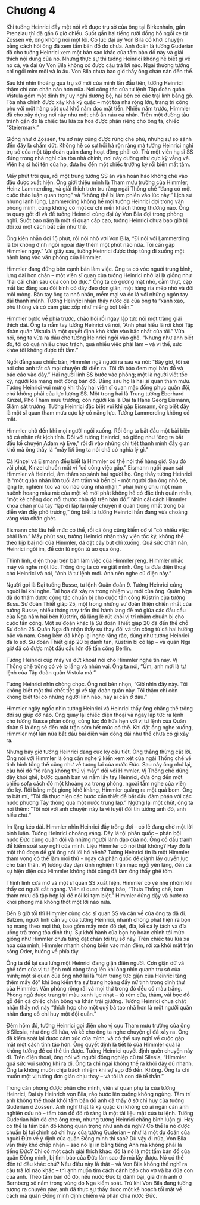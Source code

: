 # Chương 4

Khi tướng Heinrici đầy mệt nỏi về được trụ sở của ông tại Birkenhain, gần Prenzlau thì đã gần 6 giờ chiều. Suốt gần hai tiếng rưỡi đồng hồ ngồi xe từ Zossen về, ông không nói một lời. Có lúc đại úy Von Bila cố khơi chuyện bằng cách hỏi ông đã xem tấm bản đồ đó chưa. Anh đoán là tướng Guderian đã cho tướng Heinrici xem một bản sao khác của tấm bản đồ này và giải thích nội dung của nó. Nhưng thực sự thì tướng Heinrici không hề biết gì về nó cả, và đại úy Von Bila không có được câu trả lời nào. Ngài thượng tướng chỉ ngồi mím môi và lo âu. Von Bila chưa bao giờ thấy ông chán nản đến thế.

Sau khi nhìn thoáng qua trụ sở mới của mình lần đầu tiên, tướng Heinrici thậm chí còn chán nản hơn nữa. Nơi công tác của tư lệnh Tập đoàn quân Vistula gồm một dinh thự uy nghi đường bệ, hai bên có các trại lính bằng gỗ. Tòa nhà chính được xây khá kỳ quặc – một tòa nhà rộng lớn, trang trí công phu với một hàng cột quá khổ nằm dọc mặt tiền. Nhiều năm trước, Himmler đã cho xây dựng nơi này như một chỗ ẩn náu cá nhân. Trên một đường tàu tránh gần đó là chiếc tàu lửa xa hoa được phân riêng cho ông ta, chiếc “Steiermark.”

Giống như ở Zossen, trụ sở này cũng được rừng che phủ, nhưng sự so sánh đến đây là chấm dứt. Không hề có sự hối hả rộn ràng mà tướng Heinrici nghĩ trụ sở của một tập đoàn quân đang hoạt động phải có. Trừ một viên hạ sĩ SS đứng trong nhà nghỉ của tòa nhà chính, nơi này dường như cực kỳ vắng vẻ. Viên hạ sĩ hỏi tên của họ, đưa họ đến một chiếc trường kỷ rồi biến mất tăm.

Mấy phút trôi qua, rồi một trung tướng SS ăn vận hoàn hảo không chê vào đâu được xuất hiện. Ông giới thiệu mình là Tham mưu trưởng của Himmler, Heinz Lammerding, và giải thích trơn tru rằng ngài Thống chế “đang có một cuộc thảo luận quan trọng” và “không thể bị làm phiền vào lúc này.” Lịch sự nhưng lạnh lùng, Lammerding không hề mời tướng Heinrici đợi trong văn phòng mình, cũng không có một cử chỉ mến khách thông thường nào. Ông ta quay gót đi và để tướng Heinrici cùng đại úy Von Bila đợi trong phòng nghỉ. Suốt bao năm là một sĩ quan cấp cao, tướng Heinrici chưa bao giờ bị đối xử một cách bất cẩn như thế.

Ông kiên nhẫn đợi 15 phút, rồi nói nhỏ với Von Bila, “Đi nói với Lammerding là tôi không định ngồi ngoài đây thêm một phút nào nữa. Tôi cần gặp Himmler ngay.” Vài giây sau, tướng Heinrici được tháp tùng đi xuống một hành lang vào văn phòng của Himmler.

Himmler đang đứng bên cạnh bàn làm việc. Ông ta có vóc người trung bình, lưng dài hơn chân – một viên sĩ quan của tướng Heinrici nhớ lại là giống như “hai cái chân sau của con bò đực.” Ông ta có gương mặt nhỏ, cằm thụt, cặp mắt lác đằng sau đôi kính có dây đeo đơn giản, một hàng ria mép nhỏ và đôi môi mỏng. Bàn tay ông ta nhỏ nhắn, mềm mại và ẻo lả với những ngón tay dài thanh mảnh. Tướng Heinrici nhận thấy nước da của ông ta “xanh xao, phù thũng và có cảm giác xốp như miếng bọt biển.”

Himmler bước về phía trước, chào hỏi rồi ngay lập tức nói một tràng giải thích dài. Ông ta nắm tay tướng Heinrici và nói, “Anh phải hiểu là rời khỏi Tập đoàn quân Vistula là một quyết định khó khăn vào bậc nhất của tôi.” Vừa nói, ông ta vừa ra dấu cho tướng Heinrici ngồi vào ghế. “Nhưng như anh biết đó, tôi có quá nhiều chức trách, quá nhiều việc phải làm – và vì thế, sức khỏe tôi không được tốt lắm.”

Ngồi đằng sau chiếc bàn, Himmler ngả người ra sau và nói: “Bây giờ, tôi sẽ nói cho anh tất cả mọi chuyện đã diễn ra. Tôi đã bảo đem mọi bản đồ và báo cáo vào đây.” Hai người lính SS bước vào phòng; một là người viết tốc ký, người kia mang một đống bản đồ. Đằng sau họ là hai sĩ quan tham mưu. Tướng Heinrici vui mừng khi thấy hai viên sĩ quan mặc đồng phục quân đội, chứ không phải của lực lượng SS. Một trong hai là Trung tướng Eberhard Kinzel, Phó Tham mưu trưởng; còn người kia là Đại tá Hans Georg Eismann, Giám sát trưởng. Tướng Heinrici đặc biệt vui khi gặp Eismann, ông biết đây là một sĩ quan tham mưu cực kỳ có năng lực. Tướng Lammerding không có mặt.

Himmler chờ đến khi mọi người ngồi xuống. Rồi ông ta bắt đầu một bài biện hộ cá nhân rất kịch tính. Đối với tướng Heinrici, nó giống như “ông ta bắt đầu kể chuyện Adam và Eve,” rồi đi vào những chi tiết thanh minh đầy gian khổ mà ông thấy là “mấy lời ông ta nói chả có nghĩa lý gì.”

Cả Kinzel và Eismann đều biết là Himmler có thể nói thế hàng giờ. Sau đó vài phút, Kinzel chuồn mất vì “có công việc gấp.” Eismann ngồi quan sát Himmler và Heinrici, âm thầm so sánh hai người họ. Ông thấy tướng Heinrici là “một quân nhân lớn tuổi âm trầm và bền bỉ - một người đàn ông nhỏ bé, lặng lẽ, nghiêm túc và lúc nào cũng nhã nhặn,” phải hứng chịu một màn huênh hoang màu mè của một kẻ mới phất không hề có đặc tính quân nhân, “một kẻ chẳng đọc nổi thước chia độ trên bản đồ.” Nhìn cái cách Himmler khoa chân múa tay “lặp đi lặp lại mấy chuyện ít quan trọng nhất trong bài diễn văn đầy phô trương,” ông biết là tướng Heinrici hẳn đang vừa choáng váng vừa chán ghét.

Eismann chờ lâu hết mức có thể, rồi cả ông cũng kiếm cớ vì “có nhiều việc phải làm.” Mấy phút sau, tướng Heinrici nhận thấy viên tốc ký, không thể theo kịp bài nói của Himmler, đã đặt cây bút chì xuống. Quá sức chán nản, Heinrici ngồi im, để cơn lũ ngôn từ ào qua ông.

Thình lình, điện thoại trên bàn làm việc của Himmler reng. Himmler nhấc máy và nghe một lúc. Trông ông ta có vẻ giật mình. Ông ta đưa điện thoại cho Heinrici và nói, “Anh là tư lệnh mới. Anh nên nghe cú điện này.”

Người gọi là Đại tướng Busse, tư lệnh Quân đoàn 9. Tướng Heinrici cứng người lại khi nghe. Tai họa đã xảy ra trong nhiệm vụ mới của ông. Quân Nga đã do thám được công tác chuẩn bị cho cuộc tấn công Küstrin của tướng Buss. Sư đoàn Thiết giáp 25, một trong những sư đoàn thiện chiến nhất của tướng Busse, nhiều tháng nay trấn thủ hành lang để mở giữa các đầu cầu của Nga nằm hai bên Küstrin, đã lặng lẽ rút khỏi vị trí nhằm chuẩn bị cho cuộc tấn công. Một sư đoàn khác là Sư đoàn Thiết giáp 20 đã đến thế chỗ Sư đoàn 25. Quân Nga đã nhận thấy sự thay đổi và tấn công từ cả hai hướng bắc và nam. Gọng kềm đã khép lại nghe răng rắc, đúng như tướng Heinrici đã lo sợ. Sư đoàn Thiết giáp 20 bị đánh tan, Küstrin bị cô lập – và quân Nga giờ đã có được một đầu cầu lớn để tấn công Berlin.

Tướng Heinrici cúp máy và dứt khoát nói cho Himmler nghe tin này. Vị Thống chế trông có vẻ lo lắng và nhún vai. Ông ta nói, “Ừm, anh mới là tư lệnh của Tập đoàn quân Vistula mà.”

Tướng Heinrici nhìn chòng chọc. Ông nói bén nhọn, “Giờ nhìn đây này. Tôi không biết một thứ chết tiệt gì về tập đoàn quân này. Tôi thậm chí còn không biết tôi có những người lính nào, hay ai cần ở đâu.”

Himmler ngây ngốc nhìn tướng Heinrici và Heinrici thấy ông chẳng thể trông đợi sự giúp đỡ nào. Ông quay lại chiếc điện thoại và ngay lập tức ra lệnh cho tướng Busse phản công, cùng lúc đó hứa hẹn với vị tư lệnh của Quân đoàn 9 là ông sẽ đến mặt trận sớm hết mức có thể. Khi đặt ống nghe xuống, Himmler một lần nữa bắt đầu bài diễn văn dông dài như thể chưa có gì xảy ra. 

Nhưng bây giờ tướng Heinrici đang cực kỳ cáu tiết. Ông thẳng thừng cắt lời. Ông nói với Himmler là ông cần nghe ý kiến xem xét của ngài Thống chế về tình hình tổng thể cũng như về tương lai của nước Đức. Sau này ông nhớ lại, câu hỏi đó “rõ ràng không thú vị mấy” đối với Himmler. Vị Thống chế đứng dậy khỏi ghế, bước quanh bàn và nắm lấy tay Heinrici, đưa ông đến một chiếc sofa cách đó một khoảng xa trong phòng, ngoài tầm nghe của viên tốc ký. Rồi bằng một giọng khẽ khàng, Himmler quăng ra một quả bom. Ông ta bật mí, “Tôi đã thực hiện các bước cần thiết để bắt đầu đàm phán với các nước phương Tây thông qua một nước trung lập.” Ngừng lại một chút, ông ta nói thêm: “Tôi nói với anh chuyện này là vì tuyệt đối tin tưởng anh đó, anh hiểu chứ.”

Im lặng kéo dài. Himmler nhìn Heinrici đầy trông đợi – có lẽ đang chờ một lời bình luận. Tướng Heinrici choáng váng. Đây là tội phản quốc – phản bội nước Đức cùng quân đội và những người lãnh đạo của nó. Ông cố đấu tranh để kiểm soát suy nghĩ của mình. Liệu Himmler có nói thật không? Hay đó là một thủ đoạn để gài ông nói lời hớ hênh? Tướng Heinrici tin là một Himmler tham vọng có thể làm mọi thứ - ngay cả phản quốc để giành lấy quyền lực cho bản thân. Vị tướng dày dạn kinh nghiệm trận mạc ngồi yên lặng, đến cả sự hiện diện của Himmler không thôi cũng đã làm ông thấy ghê tởm.

Thình lình cửa mở và một sĩ quan SS xuất hiện. Himmler có vẻ nhẹ nhõm khi thấy có người cắt ngang. Viên sĩ quan thông báo, “Thưa Thống chế, ban tham mưu đã tập hợp lại để nói lời tạm biệt.” Himmler đứng dậy và bước ra khỏi phòng mà không thốt một lời nào nữa.

Đến 8 giờ tối thì Himmler cùng các sĩ quan SS và cận về của ông ta đã đi. Balzen, người lính cần vụ của tướng Heinrici, nhanh chóng phát hiện ra bọn họ mang theo mọi thứ, bao gồm mấy món đồ dẹt, đĩa, kể cả ly tách và đĩa uống trà trong tòa dinh thự. Sự khởi hành của bọn họ hoàn chỉnh tới mức giống như Himmler chưa từng đặt chân tới trụ sở này. Trên chiếc tàu lửa xa hoa của mình, Himmler nhanh chóng biến vào màn đêm, rời xa khỏi mặt trận sông Oder, hướng về phía tây.

Ông ta để lại sau lưng một Heinrici đang giận điên người. Cơn giận dữ và ghê tởm của vị tư lệnh mới càng tăng lên khi ông nhìn quanh trụ sở của mình; một sĩ quan của ông nhớ lại là “tâm trạng tức giận của Heinrici tăng thêm mấy độ” khi ông kiểm tra sự trang hoàng đầy nữ tính trong dinh thự của Himmler. Văn phòng rộng rãi và mọi thứ trong đó đều có màu trắng. Phòng ngủ được trang trí màu xanh lục nhạt – từ rèm cửa, thảm, vải bọc đồ gỗ đến cả chiếc chăn bông và khăn trải giường. Tướng Heinrici chua chát nhận thấy nơi này “thích hợp cho một quý bà tao nhã hơn là một người quân nhân đang cố chỉ huy một đội quân.”

Đêm hôm đó, tướng Heinrici gọi điện cho vị cựu Tham mưu trưởng của ông ở Silesia, như ông đã hứa, và kể cho ông ta nghe chuyện gì đã xảy ra. Ông đã kiểm soát lại được cảm xúc của mình, và có thể suy nghĩ về cuộc gặp mặt một cách tỉnh táo hơn. Ông quyết định là tiết lộ của Himmler quá là không tưởng để có thể tin được. Tướng Heinrici quyết định quên chuyện này đi. Trên điện thoại, ông nói với người đồng nghiệp cũ tại Silesia, “Himmler quá sức vui sướng khi ra đi. Ông ta chỉ ngại không thể ra khỏi đây đủ nhanh. Ông ta không muốn chịu trách nhiệm khi sự sụp đổ đến. Không. Ông ta chỉ muốn một vị tướng đơn giản chịu thay – và tôi là con dê tế thần.”

Trong căn phòng được phân cho mình, viên sĩ quan phụ tá của tướng Heinrici, Đại úy Heinrich von Bila, rảo bước lên xuống không ngừng. Tâm trí anh không thể thoát khỏi tấm bản đồ anh đã thấy ở sở chỉ huy của tướng Guderian ở Zossen. Anh nghĩ thật là kỳ quặc khi không có ai ngăn cản anh nghiên cứu nó – tấm bản đồ đó rõ ràng là một tài liệu mật của tư lệnh. Tướng Guderian hẳn đã cho ông xem, nhưng tướng Heinrici chẳng bình luận gì. Hay có thể là tấm bản đồ không quan trọng như anh đã nghĩ? Có thể là nó được chuẩn bị tại chính sở chỉ huy của tướng Guderian – như là một dự đoán của người Đức về ý định của quân Đồng minh thì sao? Dù vậy đi nữa, Von Bila vẫn thấy khó chấp nhận – sao nó lại in bằng tiếng Anh mà không phải là tiếng Đức? Chỉ có một cách giải thích khác: đó là nó là một tấm bản đồ của quân Đồng minh, bị tình báo của Đức làm sao đó mà lấy được. Nó có thể đến từ đâu khác chứ? Nếu điều này là thật – và Von Bila không thể nghĩ ra câu trả lời nào khác – thì anh muốn tìm cách cảnh báo cho vợ và ba đứa con của anh. Theo tấm bản đồ đó, nếu nước Đức bị đánh bại, gia đình anh ở Bernberg sẽ nằm trong vùng do Nga kiểm soát. Trừ khi Von Bila đang tưởng tượng ra chuyện này, anh đã thực sự thấy được một kế hoạch tối mật về cách mà quân Đồng minh định chiếm và phân chia nước Đức.